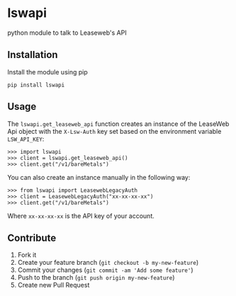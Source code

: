 lswapi
======

python module to talk to Leaseweb's API


## Installation

Install the module using pip

    pip install lswapi


## Usage

The `lswapi.get_leaseweb_api` function creates an instance of the LeaseWeb Api
object with the `X-Lsw-Auth` key set based on the environment variable
`LSW_API_KEY`:

    >>> import lswapi
    >>> client = lswapi.get_leaseweb_api()
    >>> client.get("/v1/bareMetals")


You can also create an instance manually in the following way:

    >>> from lswapi import LeasewebLegacyAuth
    >>> client = LeasewebLegacyAuth("xx-xx-xx-xx")
    >>> client.get("/v1/bareMetals")


Where `xx-xx-xx-xx` is the API key of your account.


## Contribute

1. Fork it
2. Create your feature branch (`git checkout -b my-new-feature`)
3. Commit your changes (`git commit -am 'Add some feature'`)
4. Push to the branch (`git push origin my-new-feature`)
5. Create new Pull Request
